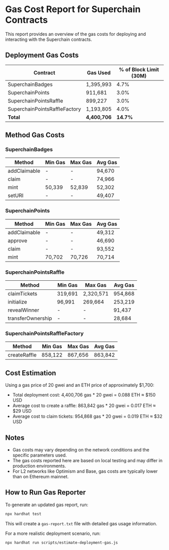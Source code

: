 # Gas Cost Report for Superchain Contracts

This report provides an overview of the gas costs for deploying and interacting with the Superchain contracts.

## Deployment Gas Costs

| Contract                      | Gas Used      | % of Block Limit (30M) |
| ----------------------------- | ------------- | ---------------------- |
| SuperchainBadges              | 1,395,993     | 4.7%                   |
| SuperchainPoints              | 911,681       | 3.0%                   |
| SuperchainPointsRaffle        | 899,227       | 3.0%                   |
| SuperchainPointsRaffleFactory | 1,193,805     | 4.0%                   |
| **Total**                     | **4,400,706** | **14.7%**              |

## Method Gas Costs

### SuperchainBadges

| Method       | Min Gas | Max Gas | Avg Gas |
| ------------ | ------- | ------- | ------- |
| addClaimable | -       | -       | 94,670  |
| claim        | -       | -       | 74,966  |
| mint         | 50,339  | 52,839  | 52,302  |
| setURI       | -       | -       | 49,407  |

### SuperchainPoints

| Method       | Min Gas | Max Gas | Avg Gas |
| ------------ | ------- | ------- | ------- |
| addClaimable | -       | -       | 49,312  |
| approve      | -       | -       | 46,690  |
| claim        | -       | -       | 93,552  |
| mint         | 70,702  | 70,726  | 70,714  |

### SuperchainPointsRaffle

| Method            | Min Gas | Max Gas   | Avg Gas |
| ----------------- | ------- | --------- | ------- |
| claimTickets      | 319,691 | 2,320,571 | 954,868 |
| initialize        | 96,991  | 269,664   | 253,219 |
| revealWinner      | -       | -         | 91,437  |
| transferOwnership | -       | -         | 28,684  |

### SuperchainPointsRaffleFactory

| Method       | Min Gas | Max Gas | Avg Gas |
| ------------ | ------- | ------- | ------- |
| createRaffle | 858,122 | 867,656 | 863,842 |

## Cost Estimation

Using a gas price of 20 gwei and an ETH price of approximately $1,700:

- Total deployment cost: 4,400,706 gas \* 20 gwei = 0.088 ETH ≈ $150 USD
- Average cost to create a raffle: 863,842 gas \* 20 gwei = 0.017 ETH ≈ $29 USD
- Average cost to claim tickets: 954,868 gas \* 20 gwei = 0.019 ETH ≈ $32 USD

## Notes

- Gas costs may vary depending on the network conditions and the specific parameters used.
- The gas costs reported here are based on local testing and may differ in production environments.
- For L2 networks like Optimism and Base, gas costs are typically lower than on Ethereum mainnet.

## How to Run Gas Reporter

To generate an updated gas report, run:

```bash
npx hardhat test
```

This will create a `gas-report.txt` file with detailed gas usage information.

For a more realistic deployment scenario, run:

```bash
npx hardhat run scripts/estimate-deployment-gas.js
```
